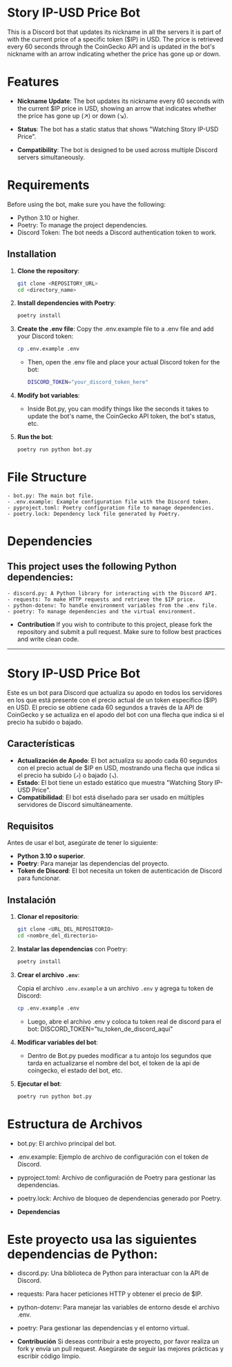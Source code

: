 # Story IP-USD Price Bot

This is a Discord bot that updates its nickname in all the servers it is part of with the current price of a specific token ($IP) in USD. The price is retrieved every 60 seconds through the CoinGecko API and is updated in the bot's nickname with an arrow indicating whether the price has gone up or down.

# Features
- **Nickname Update**: The bot updates its nickname every 60 seconds with the current $IP price in USD, showing an arrow that indicates whether the price has gone up (↗) or down (↘).

- **Status**: The bot has a static status that shows "Watching Story IP-USD Price".

- **Compatibility**: The bot is designed to be used across multiple Discord servers simultaneously.

# Requirements
Before using the bot, make sure you have the following:

 - Python 3.10 or higher.
 - Poetry: To manage the project dependencies.
 - Discord Token: The bot needs a Discord authentication token to work.


## Installation


1. **Clone the repository**:
    ```bash
    git clone <REPOSITORY_URL>
    cd <directory_name>
    ```



2. **Install dependencies with Poetry**:
    ```bash
    poetry install
    ```

3. **Create the .env file**:
    Copy the .env.example file to a .env file and add your Discord token:
    ```bash
    cp .env.example .env
    ```
    - Then, open the .env file and place your actual Discord token for the bot:
        ```bash
        DISCORD_TOKEN="your_discord_token_here" 
        ```

4. **Modify bot variables**:
    - Inside Bot.py, you can modify things like the seconds it takes to update the bot's name, the CoinGecko API token, the bot's status, etc.

5. **Run the bot**:
    ```bash
    poetry run python bot.py
    ```




# File Structure
    - bot.py: The main bot file.
    - .env.example: Example configuration file with the Discord token.
    - pyproject.toml: Poetry configuration file to manage dependencies.
    - poetry.lock: Dependency lock file generated by Poetry.

# Dependencies
## This project uses the following Python dependencies:

    - discord.py: A Python library for interacting with the Discord API.
    - requests: To make HTTP requests and retrieve the $IP price.
    - python-dotenv: To handle environment variables from the .env file.
    - poetry: To manage dependencies and the virtual environment.

- **Contribution**
If you wish to contribute to this project, please fork the repository and submit a pull request. Make sure to follow best practices and write clean code.



--------------------------------------------------------------------------------------------



# Story IP-USD Price Bot

Este es un bot para Discord que actualiza su apodo en todos los servidores en los que está presente con el precio actual de un token específico ($IP) en USD. El precio se obtiene cada 60 segundos a través de la API de CoinGecko y se actualiza en el apodo del bot con una flecha que indica si el precio ha subido o bajado.

## Características

- **Actualización de Apodo**: El bot actualiza su apodo cada 60 segundos con el precio actual de $IP en USD, mostrando una flecha que indica si el precio ha subido (`↗`) o bajado (`↘`).
- **Estado**: El bot tiene un estado estático que muestra "Watching Story IP-USD Price".
- **Compatibilidad**: El bot está diseñado para ser usado en múltiples servidores de Discord simultáneamente.

## Requisitos

Antes de usar el bot, asegúrate de tener lo siguiente:

- **Python 3.10 o superior**.
- **Poetry**: Para manejar las dependencias del proyecto.
- **Token de Discord**: El bot necesita un token de autenticación de Discord para funcionar.

## Instalación

1. **Clonar el repositorio**:
    ```bash
    git clone <URL_DEL_REPOSITORIO>
    cd <nombre_del_directorio>
    ```

2. **Instalar las dependencias** con Poetry:
    ```bash
    poetry install
    ```

3. **Crear el archivo `.env`**:
   
   Copia el archivo `.env.example` a un archivo `.env` y agrega tu token de Discord:
   ```bash
   cp .env.example .env
   ```
   - Luego, abre el archivo .env y coloca tu token real de discord para el bot:
        DISCORD_TOKEN="tu_token_de_discord_aqui"

4. **Modificar variables del bot**:
    - Dentro de Bot.py puedes modificar a tu antojo los segundos que tarda en actualizarse el nombre del bot, el token de la api de coingecko, el estado del bot, etc.

5. **Ejecutar el bot**:
    ```bash
    poetry run python bot.py
    ```



# Estructura de Archivos

   - bot.py: El archivo principal del bot.
   - .env.example: Ejemplo de archivo de configuración con el token de Discord.
   - pyproject.toml: Archivo de configuración de Poetry para gestionar las dependencias.
   - poetry.lock: Archivo de bloqueo de dependencias generado por Poetry.


- **Dependencias**
# Este proyecto usa las siguientes dependencias de Python:

  - discord.py: Una biblioteca de Python para interactuar con la API de Discord.
  - requests: Para hacer peticiones HTTP y obtener el precio de $IP.
  - python-dotenv: Para manejar las variables de entorno desde el archivo .env.
  - poetry: Para gestionar las dependencias y el entorno virtual.

- **Contribución**
Si deseas contribuir a este proyecto, por favor realiza un fork y envía un pull request. Asegúrate de seguir las mejores prácticas y escribir código limpio.